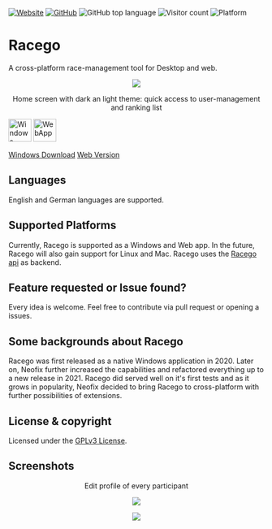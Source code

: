 [![Website](https://img.shields.io/badge/Web-neofix.ch-brightgreen?style=for-the-badge)](https://neofix.ch)
[![GitHub](https://img.shields.io/github/license/maheini/racego?style=for-the-badge&color=blue)](LICENSE)
![GitHub top language](https://img.shields.io/github/languages/top/maheini/racego?style=for-the-badge&color=blue)
![Visitor count](https://shields-io-visitor-counter.herokuapp.com/badge?page=maheini.Racego&style=for-the-badge&color=blue)
![Platform](https://img.shields.io/badge/Platform-Web%20&%20Windows-blue?style=for-the-badge)

# Racego

A cross-platform race-management tool for Desktop and web.
<p align="center">
  <img src="https://user-images.githubusercontent.com/65506676/162324108-207cc035-1e04-45c3-9d93-313787e18d29.png">
</p>
<p align="center">Home screen with dark an light theme: quick access to user-management and ranking list</p>

[<img src="https://user-images.githubusercontent.com/65506676/196290622-a041e9b1-3f40-475b-97ba-6d382aff2c94.svg" height="45" alt="Windows Download"></img>](https://racego.neofix.ch/download/Racego%20Setup.exe)
[<img src="https://user-images.githubusercontent.com/65506676/196293379-269afd46-a235-45ad-aec4-76ae75945627.png" height="45" alt="WebApp"></img>](https://racego.neofix.ch/manager/)

[Windows Download](https://racego.neofix.ch/download/Racego%20Setup.exe)
[Web Version](https://racego.neofix.ch/manager/)

## Languages

English and German languages are supported.

## Supported Platforms

Currently, Racego is supported as a Windows and Web app. In the future, Racego will also gain support for Linux and Mac. Racego uses the [Racego api](https://github.com/maheini/Racego-api) as backend.

## Feature requested or Issue found?

Every idea is welcome. Feel free to contribute via pull request or opening a issues.

## Some backgrounds about Racego

Racego was first released as a native Windows application in 2020. Later on, Neofix further increased the capabilities and refactored everything up to a new release in 2021. Racego did served well on it's first tests and as it grows in popularity, Neofix decided to bring Racego to cross-platform with further possibilities of extensions.

## License & copyright

Licensed under the [GPLv3 License](LICENSE).

## Screenshots

<p align="center">Edit profile of every participant</p>
<p align="center">
  <img src="https://user-images.githubusercontent.com/65506676/162325732-c28291fd-01e4-476f-a1ca-7390f989ca38.png">
</p>

<p align="center">
  <img src="https://user-images.githubusercontent.com/65506676/162321999-5379aad1-7b96-496b-863c-c12323403bb7.jpg">
</p>
